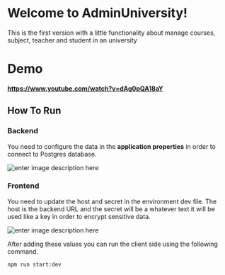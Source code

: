 # Welcome to AdminUniversity!

This is the first version with a little functionality about manage courses, subject, teacher and student in an university 


# Demo

**https://www.youtube.com/watch?v=dAg0pQA18aY**

## How To Run

### Backend
You need to configure the data in the **application properties** in order to connect to Postgres database.

![enter image description here](https://i.postimg.cc/vg26jvHr/setup1.png)


### Frontend
You need to update the host and secret in the environment dev file. The host is the backend URL and the secret will be a whatever text it will be used like a key in order to encrypt sensitive data.

![enter image description here](https://i.postimg.cc/dZ7TKTLz/setup2.png)

After adding these values you can run the client side using the following command.

    npm run start:dev
